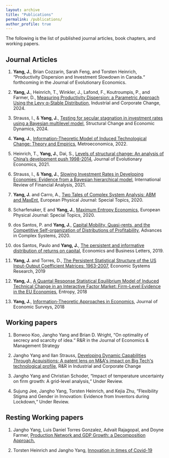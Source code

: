 ```yaml
---
layout: archive
title: "Publications"
permalink: /publications/
author_profile: true
---
```



The following is the list of published journal articles, book chapters, and working papers.


Journal Articles
------


1.  **Yang, J.**, Brian Cozzarin, Sarah Feng, and Torsten Heinrich, “Productivity Dispersion and Investment Slowdown in Canada.“ forthcoming in the Journal of Evolutionary Economics.

2.   **Yang, J.**, Heinrich, T., Winkler, J., Lafond, F., Koutroumpis, P., and Farmer, D., [Measuring Productivity Dispersion: a Parametric Approach Using the Levy α-Stable Distribution](https://academic.oup.com/icc/advance-article/doi/10.1093/icc/dtae021/7685859?login=false),  Industrial and Corporate Change, 2024.

3. Strauss, I., & **Yang, J.**, [Testing for secular stagnation in investment rates using a Bayesian multilevel model](https://www.sciencedirect.com/science/article/pii/S0954349X2400047X), Structural Change and Economic Dynamics, 2024.

4. **Yang, J.**, [Information-Theoretic Model of Induced Technological Change: Theory and Empirics](https://onlinelibrary.wiley.com/doi/full/10.1111/meca.12399), Metroeconomica, 2022. 

5. Heinrich, T., **Yang, J.**, Dai, S., [Levels of structural change: An analysis of China’s development push 1998-2014](https://link.springer.com/article/10.1007%2Fs00191-021-00740-9), Journal of Evolutionary Economics, 2021.

6. Strauss, I., & **Yang, J.**, [Slowing Investment Rates in Developing Economies: Evidence from a Bayesian hierarchical model](https://www.sciencedirect.com/science/article/pii/S1057521921001769), International Review of Financial Analysis, 2021.

7. **Yang, J.** and Carro, A., [Two Tales of Complex System Analysis: ABM and MaxEnt](https://link.springer.com/article/10.1140/epjst/e2020-900137-x),  European Physical Journal: Special Topics, 2020.

8. Scharfenaker, E and **Yang, J.**, [Maximum Entropy Economics](https://link.springer.com/article/10.1140/epjst/e2020-000029-4), European Physical Journal: Special Topics, 2020.

9. dos Santos, P. and **Yang, J.**, [Capital Mobility, Quasi-rents, and the Competitive Self-organization of Distributions of Profitability](https://www.worldscientific.com/doi/abs/10.1142/S0219525920500034), Advances in Complex Systems,  2020.

10. dos Santos, Paulo and **Yang, J.**,  [The persistent and informative distribution of returns on capital](https://reunido.uniovi.es/index.php/EBL/article/view/13280), Economics and Business Letters, 2019.

11. **Yang, J.** and Torres, D., [The Persistent Statistical Structure of the US Input-Output Coefficient Matrices: 1963-2007](https://www.tandfonline.com/doi/full/10.1080/09535314.2018.1561425),  Economic Systems Research, 2019

12. **Yang, J.**, [A Quantal Response Statistical Equilibrium Model of Induced Technical Change in an Interactive Factor Market: Firm-Level Evidence in the EU Economies](https://www.mdpi.com/1099-4300/20/3/156), Entropy, 2018

13. **Yang, J.**, [Information-Theoretic Approaches in Economics](https://onlinelibrary.wiley.com/doi/abs/10.1111/joes.12226),  Journal of Economic Surveys, 2018


Working papers
------

1. Bonwoo Koo, Jangho Yang and Brian D. Wright, “On optimality of secrecy and scarcity of idea.“ R&R in the Journal of Economics & Management Strategy

2. Jangho Yang and Ilan Strauss, [Developing Dynamic Capabilities Through Acquisitions: A patent lens on M&A's impact on Big Tech's technological profile](http://yangjh2612.github.io/files/Big_Tech_Patent_revised.pdf), R&R in Industrial and Corporate Change

3. Jangho Yang and Christian Schoder, “Impact of temperature uncertainty on firm growth: A grid-level analysis,“ Under Review.

4. Sujung Jee, Jangho Yang, Torsten Heinrich, and  Kejia Zhu, “Flexibility Stigma and Gender in Innovation: Evidence from Inventors during Lockdown,“  Under Review.


Resting Working papers
------

1. Jangho Yang, Luis Daniel Torres Gonzalez, Advait Rajagopal, and Doyne Farmer, [Production Network and GDP Growth: a Decomposition Approach.](http://yangjh2612.github.io/files/production_network.pdf)

2. Torsten Heinrich and Jangho Yang, [Innovation in times of Covid-19](http://yangjh2612.github.io/files/covid_patent.pdf)

